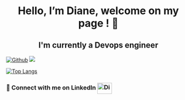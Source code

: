 <p align="center">
  <h1 align="center">Hello, I’m Diane, welcome on my page ! 🌴 </h1>
</p>

<h2 align="center"> I'm currently a Devops engineer </h2>

[![Github](https://img.shields.io/github/followers/VallienneDiane?label=Follow&style=social)](https://github.com/VallienneDiane)        ![](https://visitor-badge.laobi.icu/badge?page_id=VallienneDiane.VallienneDiane)


  [![Top Langs](https://github-readme-stats.vercel.app/api/top-langs/?username=VallienneDiane&layout=compact&theme=monokai)](https://github.com/anuraghazra/github-readme-stats)
  

<h3 align="left"> 🌻 Connect with me on LinkedIn  <a href="https://www.linkedin.com/in/dianevallienne/"> <img align="center" src="https://raw.githubusercontent.com/rahuldkjain/github-profile-readme-generator/master/src/images/icons/Social/linked-in-alt.svg" alt="Diane Vallienne" height="30" width="40" style="max-width: 100%;">
</a> </h3>
             


